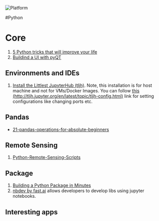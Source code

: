 ![Platform](https://img.shields.io/badge/Language-Python-yellow.svg?longCache=true)


#Python


# Core
1. [5 Python tricks that will improve your life](https://www.youtube.com/watch?v=5tcs2qXP3Pg)
2. [Buildind a UI with pyQT](https://medium.com/@PanjiBrotoisworo/building-a-python-gui-with-pyqt-designer-987f8a400bdf)

## Environments and IDEs

1. [Install the Littlest JupyterHub (tljh)](http://tljh.jupyter.org/en/latest/install/custom-server.html). Note, this installation is for host machine and not for VMs/Docker Images. You can follow [this (http://tljh.jupyter.org/en/latest/topic/tljh-config.html)](http://tljh.jupyter.org/en/latest/topic/tljh-config.html) link for setting configurations like changing ports etc.


## Pandas

- [21-pandas-operations-for-absolute-beginners](https://towardsdatascience.com/21-pandas-operations-for-absolute-beginners-5653e54f4cda)



## Remote Sensing
1. [Python-Remote-Sensing-Scripts](https://github.com/JavierLopatin/Python-Remote-Sensing-Scripts?fbclid=IwAR0rlRhxwsLxFXnxzCgGWzLrDiV9Dcfm_O35TQogedv-vwfo76smEIebtGI)

## Package

1. [Building a Python Package in Minutes](https://medium.com/analytics-vidhya/building-a-python-package-in-minutes-7bb702a6eb65)
2. [nbdev by fast.ai](http://nbdev.fast.ai/) allows developers to develop libs using jupyter notebooks.

## Interesting apps
